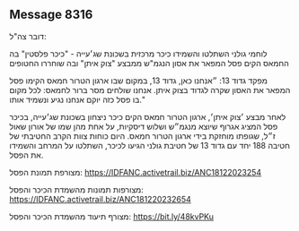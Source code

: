 ## Message 8316

דובר צה"ל:

לוחמי גולני השתלטו והשמידו כיכר מרכזית בשכונת שג׳עייה - "כיכר פלסטין" בה החמאס הקים פסל המפאר את אסון הנגמ"ש ממבצע "צוק איתן" ובה שוחררו החטופים

מפקד גדוד 13: ״אנחנו כאן, גדוד 13, במקום שבו ארגון הטרור חמאס הקימו פסל המפאר את האסון שקרה לגדוד בצוק איתן. אנחנו שולחים מסר ברור לחמאס: לכל מקום בו פסל כזה יוקם אנחנו נגיע ונשמיד אותו."
  
לאחר מבצע ׳צוק איתן׳, ארגון הטרור חמאס הקים כיכר ניצחון בשכונת שג׳עייה, בכיכר פסל המציג אגרוף שיוצא מנגמ״ש ושלוש דיסקיות, על אחת מהן שמו של אורון שאול ז״ל, שגופתו מוחזקת בידי ארגון הטרור חמאס.
היום כוחות צוות הקרב החטיבתי של חטיבה 188 יחד עם גדוד 13 של חטיבת גולני הגיעו לכיכר, השתלטו על המרחב והשמידו את הפסל.

מצורפת תמונת הפסל: https://IDFANC.activetrail.biz/ANC18122023254

מצורפות תמונות מהשמדת הכיכר והפסל: https://IDFANC.activetrail.biz/ANC181220232654

מצורף תיעוד מהשמדת הכיכר והפסל: https://bit.ly/48kvPKu

